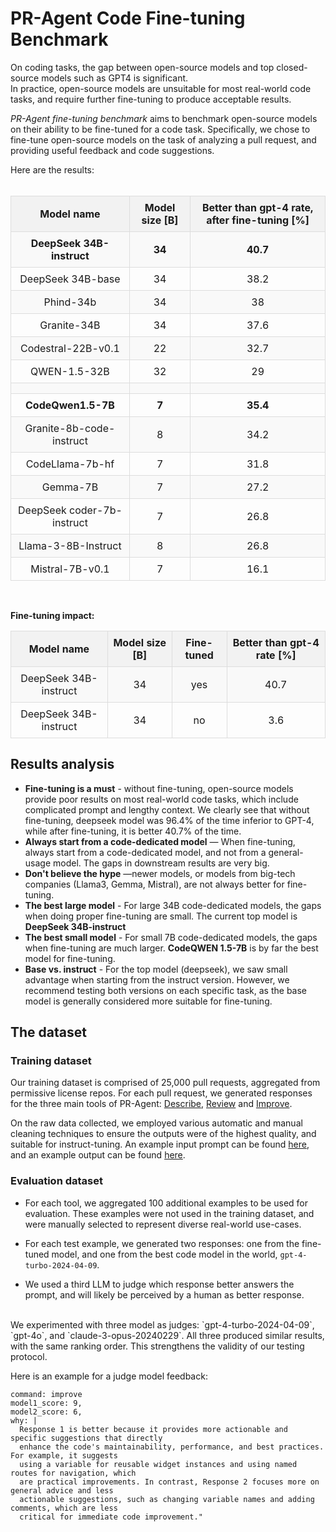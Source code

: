 # PR-Agent Code Fine-tuning Benchmark

On coding tasks, the gap between open-source models and top closed-source models such as GPT4 is significant. 
<br>
In practice, open-source models are unsuitable for most real-world code tasks, and require further fine-tuning to produce acceptable results. 

_PR-Agent fine-tuning benchmark_ aims to benchmark open-source models on their ability to be fine-tuned for a code task.
Specifically, we chose to fine-tune open-source models on the task of analyzing a pull request, and providing useful feedback and code suggestions.

Here are the results:
<br>
<br>

<head>
    <meta charset="UTF-8">
    <meta name="viewport" content="width=device-width, initial-scale=1.0">
    <style>
    td, th {
        font-size: 16px; /* Adjust this value to your preference */
    }
        table {
            width: 100%;
            border-collapse: collapse;
        }
        th {
            background-color: #f2f2f2;
            border: 1px solid #dddddd;
            text-align: center;
            padding: 8px;
        }
        td {
            border: 1px solid #dddddd;
            text-align: center;
            padding: 8px;
        }
        tr:nth-child(even) {
            background-color: #f9f9f9;
            text-align: center;
        }
    </style>
    <title>Model Performance Table</title>
</head>
<body>

<table>
    <tr>
        <th align="center">Model name</th>
        <th align="center">Model size [B]</th>
        <th align="center">Better than gpt-4 rate, after fine-tuning [%]</th>
    </tr>
    <tr>
        <td align="center"><b>DeepSeek 34B-instruct</b></td>
        <td align="center"><b>34</b></td>
        <td align="center"><b>40.7</b></td>
    </tr>
    <tr>
        <td align="center">DeepSeek 34B-base</td>
        <td align="center">34</td>
        <td align="center">38.2</td>
    </tr>
    <tr>
        <td align="center">Phind-34b</td>
        <td align="center">34</td>
        <td align="center">38</td>
    </tr>
    <tr>
        <td align="center">Granite-34B</td>
        <td align="center">34</td>
        <td align="center">37.6</td>
    </tr>
    <tr>
        <td align="center">Codestral-22B-v0.1</td>
        <td align="center">22</td>
        <td align="center">32.7</td>
    </tr>
    <tr>
        <td align="center">QWEN-1.5-32B</td>
        <td align="center">32</td>
        <td align="center">29</td>
    </tr>
    <tr>
        <td align="center"></td>
        <td align="center"></td>
        <td align="center"></td>
    </tr>
    <tr>
        <td align="center"><b>CodeQwen1.5-7B</b></td>
        <td align="center"><b>7</b></td>
        <td align="center"><b>35.4</b></td>
    </tr>
    <tr>
        <td align="center">Granite-8b-code-instruct</td>
        <td align="center">8</td>
        <td align="center">34.2</td>
    </tr>
    <tr>
        <td align="center">CodeLlama-7b-hf</td>
        <td align="center">7</td>
        <td align="center">31.8</td>
    </tr>
    <tr>
        <td align="center">Gemma-7B</td>
        <td align="center">7</td>
        <td align="center">27.2</td>
    </tr>
    <tr>
        <td align="center">DeepSeek coder-7b-instruct</td>
        <td align="center">7</td>
        <td align="center">26.8</td>
    </tr>
    <tr>
        <td align="center">Llama-3-8B-Instruct</td>
        <td align="center">8</td>
        <td align="center">26.8</td>
    </tr>
    <tr>
        <td align="center">Mistral-7B-v0.1</td>
        <td align="center">7</td>
        <td align="center">16.1</td>
    </tr>
</table>

</body>

<br>

**Fine-tuning impact:**
<body>
<table>
    <tr>
        <th align="center">Model name</th>
        <th>Model size [B]</th>
        <th>Fine-tuned</th>
        <th>Better than gpt-4 rate [%]</th>
    </tr>
    <tr>
        <td align="center">DeepSeek 34B-instruct</td>
        <td align="center">34</td>
        <td align="center">yes</td>
        <td align="center">40.7</td>
    </tr>
    <tr>
        <td align="center">DeepSeek 34B-instruct</td>
        <td align="center">34</td>
        <td align="center">no</td>
        <td align="center">3.6</td>
    </tr>
</table>

</body>


## Results analysis

- **Fine-tuning is a must** - without fine-tuning, open-source models provide poor results on most real-world code tasks, which include complicated prompt and lengthy context. We clearly see that without fine-tuning, deepseek model was 96.4% of the time inferior to GPT-4, while after fine-tuning, it is better 40.7% of the time.
- **Always start from a code-dedicated model** — When fine-tuning, always start from a code-dedicated model, and not from a general-usage model. The gaps in downstream results are very big.
- **Don't believe the hype** —newer models, or models from big-tech companies (Llama3, Gemma, Mistral), are not always better for fine-tuning.
- **The best large model** - For large 34B code-dedicated models, the gaps when doing proper fine-tuning are small. The current top model is **DeepSeek 34B-instruct**
- **The best small model** - For small 7B code-dedicated models, the gaps when fine-tuning are much larger. **CodeQWEN 1.5-7B** is by far the best model for fine-tuning.
- **Base vs. instruct** - For the top model (deepseek), we saw small advantage when starting from the instruct version. However, we recommend testing both versions on each specific task, as the base model is generally considered more suitable for fine-tuning.


## The dataset 

### Training dataset 

Our training dataset is comprised of 25,000 pull requests, aggregated from permissive license repos. For each pull request, we generated responses for the three main tools of PR-Agent:
[Describe](https://pr-agent-docs.codium.ai/tools/describe/), [Review](https://pr-agent-docs.codium.ai/tools/improve/) and [Improve](https://pr-agent-docs.codium.ai/tools/improve/).

On the raw data collected, we employed various automatic and manual cleaning techniques to ensure the outputs were of the highest quality, and suitable for instruct-tuning.
An example input prompt can be found [here](https://github.com/Codium-ai/pr-agent/blob/main/pr_agent/settings/pr_code_suggestions_prompts.toml), and an example output can be found [here](https://github.com/Codium-ai/pr-agent/pull/910#issuecomment-2118761309).

### Evaluation dataset
- For each tool, we aggregated 100 additional examples to be used for evaluation. These examples were not used in the training dataset, and were manually selected to represent diverse real-world use-cases.
- For each test example, we generated two responses: one from the fine-tuned model, and one from the best code model in the world, `gpt-4-turbo-2024-04-09`.

- We used a third LLM to judge which response better answers the prompt, and will likely be perceived by a human as better response.
<br>
We experimented with three model as judges: `gpt-4-turbo-2024-04-09`, `gpt-4o`, and `claude-3-opus-20240229`. All three produced similar results, with the same ranking order. This strengthens the validity of our testing protocol.

Here is an example for a judge model feedback:

```
command: improve
model1_score: 9,
model2_score: 6,
why: |
  Response 1 is better because it provides more actionable and specific suggestions that directly 
  enhance the code's maintainability, performance, and best practices. For example, it suggests 
  using a variable for reusable widget instances and using named routes for navigation, which 
  are practical improvements. In contrast, Response 2 focuses more on general advice and less 
  actionable suggestions, such as changing variable names and adding comments, which are less 
  critical for immediate code improvement."
```
